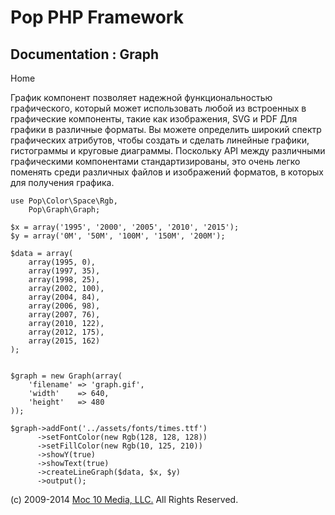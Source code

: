 Pop PHP Framework
=================

Documentation : Graph
---------------------

Home

График компонент позволяет надежной функциональностью графического,
который может использовать любой из встроенных в графические компоненты,
такие как изображения, SVG и PDF Для графики в различные форматы. Вы
можете определить широкий спектр графических атрибутов, чтобы создать и
сделать линейные графики, гистограммы и круговые диаграммы. Поскольку
API между различными графическими компонентами стандартизированы, это
очень легко поменять среди различных файлов и изображений форматов, в
которых для получения графика.

    use Pop\Color\Space\Rgb,
        Pop\Graph\Graph;

    $x = array('1995', '2000', '2005', '2010', '2015');
    $y = array('0M', '50M', '100M', '150M', '200M');

    $data = array(
        array(1995, 0),
        array(1997, 35),
        array(1998, 25),
        array(2002, 100),
        array(2004, 84),
        array(2006, 98),
        array(2007, 76),
        array(2010, 122),
        array(2012, 175),
        array(2015, 162)
    );


    $graph = new Graph(array(
        'filename' => 'graph.gif',
        'width'    => 640,
        'height'   => 480
    ));

    $graph->addFont('../assets/fonts/times.ttf')
          ->setFontColor(new Rgb(128, 128, 128))
          ->setFillColor(new Rgb(10, 125, 210))
          ->showY(true)
          ->showText(true)
          ->createLineGraph($data, $x, $y)
          ->output();

\(c) 2009-2014 [Moc 10 Media, LLC.](http://www.moc10media.com) All
Rights Reserved.
